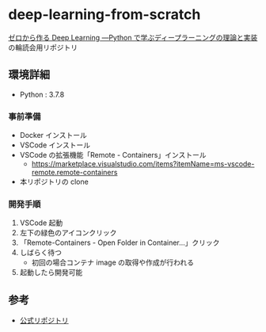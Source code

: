 # deep-learning-from-scratch

[ゼロから作る Deep Learning ―Python で学ぶディープラーニングの理論と実装](https://www.amazon.co.jp/dp/4873117585) の輪読会用リポジトリ

## 環境詳細

- Python : 3.7.8

### 事前準備

- Docker インストール
- VSCode インストール
- VSCode の拡張機能「Remote - Containers」インストール
  - https://marketplace.visualstudio.com/items?itemName=ms-vscode-remote.remote-containers
- 本リポジトリの clone

### 開発手順

1. VSCode 起動
2. 左下の緑色のアイコンクリック
3. 「Remote-Containers - Open Folder in Container...」クリック
4. しばらく待つ
   - 初回の場合コンテナ image の取得や作成が行われる
5. 起動したら開発可能

## 参考

- [公式リポジトリ](https://github.com/oreilly-japan/deep-learning-from-scratch)
